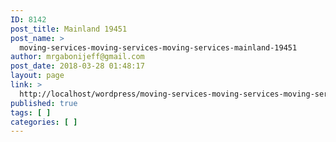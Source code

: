 ```yaml
---
ID: 8142
post_title: Mainland 19451
post_name: >
  moving-services-moving-services-moving-services-mainland-19451
author: mrgabonijeff@gmail.com
post_date: 2018-03-28 01:48:17
layout: page
link: >
  http://localhost/wordpress/moving-services-moving-services-moving-services-mainland-19451/
published: true
tags: [ ]
categories: [ ]
---
```


